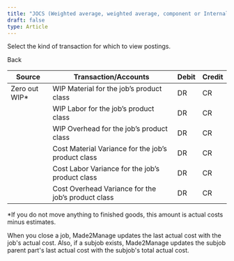 ```yaml
---
title: "JOCS (Weighted average, weighted average, component or Internal job for stock)"
draft: false
type: Article
---
```


Select the kind of transaction for which to view postings. 

Back

| Source         | Transaction/Accounts                               | Debit | Credit |
|----------------|----------------------------------------------------|-------|--------|
| Zero out WIP\* | WIP Material for the job’s product class           | DR    | CR     |
|                | WIP Labor for the job’s product class              | DR    | CR     |
|                | WIP Overhead for the job’s product class           | DR    | CR     |
|                | Cost Material Variance for the job’s product class | DR    | CR     |
|                | Cost Labor Variance for the job’s product class    | DR    | CR     |
|                | Cost Overhead Variance for the job’s product class | DR    | CR     |

 \*If you do not move anything to finished goods, this amount is actual costs minus estimates.

When you close a job, Made2Manage updates the last actual cost with the job's actual cost. Also, if a subjob exists, Made2Manage updates the subjob parent part's last actual cost with the subjob's total actual cost.